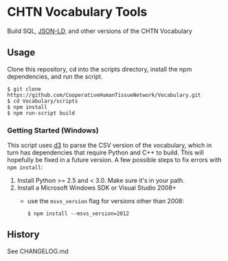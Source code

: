 # CHTN Vocabulary Tools

Build SQL, [JSON-LD], and other versions of the CHTN Vocabulary

## Usage

Clone this repository, cd into the scripts directory, install the npm dependencies, and run the script.

```shell
$ git clone https://github.com/CooperativeHumanTissueNetwork/Vocabulary.git
$ cd Vocabulary/scripts
$ npm install
$ npm run-script build
```

### Getting Started (Windows)

This script uses [d3][] to parse the CSV version of the vocabulary, which in turn has dependencies that require Python and C++ to build. This will hopefully be fixed in a future version. A few possible steps to fix errors with `npm install`:

1. Install Python >= 2.5 and < 3.0. Make sure it's in your path.
2. Install a Microsoft Windows SDK or Visual Studio 2008+
    * use the `msvs_version` flag for versions other than 2008:

        ```shell
        $ npm install --msvs_version=2012
        ```

## History

See CHANGELOG.md

[JSON-LD]: http://json-ld.org/ "JSON-LD Homepage"
[d3]: http://d3js.org/ "d3js homepage"